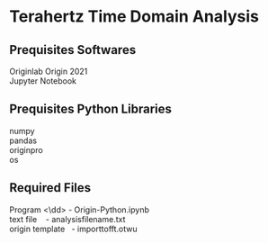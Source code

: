 # Terahertz Time Domain Analysis

## Prequisites Softwares
Originlab Origin 2021\
Jupyter Notebook

## Prequisites Python Libraries
numpy\
pandas\
originpro\
os

## Required Files
Program          <\dd>        - Origin-Python.ipynb\
text file        &nbsp;&nbsp;        - analysisfilename.txt\
origin template  &nbsp;              - importtofft.otwu
